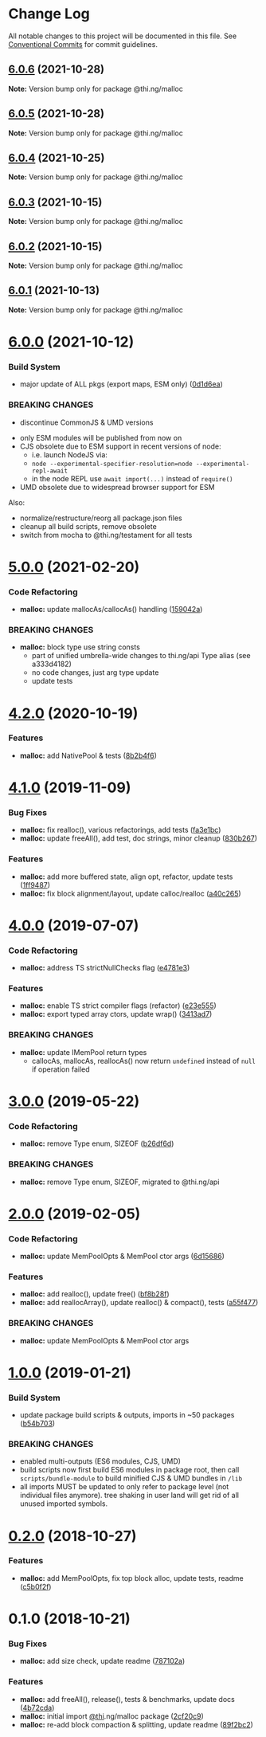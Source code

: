 # Change Log

All notable changes to this project will be documented in this file.
See [Conventional Commits](https://conventionalcommits.org) for commit guidelines.

## [6.0.6](https://github.com/thi-ng/umbrella/compare/@thi.ng/malloc@6.0.5...@thi.ng/malloc@6.0.6) (2021-10-28)

**Note:** Version bump only for package @thi.ng/malloc





## [6.0.5](https://github.com/thi-ng/umbrella/compare/@thi.ng/malloc@6.0.4...@thi.ng/malloc@6.0.5) (2021-10-28)

**Note:** Version bump only for package @thi.ng/malloc





## [6.0.4](https://github.com/thi-ng/umbrella/compare/@thi.ng/malloc@6.0.3...@thi.ng/malloc@6.0.4) (2021-10-25)

**Note:** Version bump only for package @thi.ng/malloc





## [6.0.3](https://github.com/thi-ng/umbrella/compare/@thi.ng/malloc@6.0.2...@thi.ng/malloc@6.0.3) (2021-10-15)

**Note:** Version bump only for package @thi.ng/malloc





## [6.0.2](https://github.com/thi-ng/umbrella/compare/@thi.ng/malloc@6.0.1...@thi.ng/malloc@6.0.2) (2021-10-15)

**Note:** Version bump only for package @thi.ng/malloc





## [6.0.1](https://github.com/thi-ng/umbrella/compare/@thi.ng/malloc@6.0.0...@thi.ng/malloc@6.0.1) (2021-10-13)

**Note:** Version bump only for package @thi.ng/malloc





# [6.0.0](https://github.com/thi-ng/umbrella/compare/@thi.ng/malloc@5.0.14...@thi.ng/malloc@6.0.0) (2021-10-12)


### Build System

* major update of ALL pkgs (export maps, ESM only) ([0d1d6ea](https://github.com/thi-ng/umbrella/commit/0d1d6ea9fab2a645d6c5f2bf2591459b939c09b6))


### BREAKING CHANGES

* discontinue CommonJS & UMD versions

- only ESM modules will be published from now on
- CJS obsolete due to ESM support in recent versions of node:
  - i.e. launch NodeJS via:
  - `node --experimental-specifier-resolution=node --experimental-repl-await`
  - in the node REPL use `await import(...)` instead of `require()`
- UMD obsolete due to widespread browser support for ESM

Also:
- normalize/restructure/reorg all package.json files
- cleanup all build scripts, remove obsolete
- switch from mocha to @thi.ng/testament for all tests






#  [5.0.0](https://github.com/thi-ng/umbrella/compare/@thi.ng/malloc@4.2.6...@thi.ng/malloc@5.0.0) (2021-02-20) 

###  Code Refactoring 

- **malloc:** update mallocAs/callocAs() handling ([159042a](https://github.com/thi-ng/umbrella/commit/159042ab4ca90db3d0e3879b61e9b0b2d203362a)) 

###  BREAKING CHANGES 

- **malloc:** block type use string consts 
    - part of unified umbrella-wide changes to thi.ng/api Type alias   (see a333d4182) 
    - no code changes, just arg type update 
    - update tests 

#  [4.2.0](https://github.com/thi-ng/umbrella/compare/@thi.ng/malloc@4.1.26...@thi.ng/malloc@4.2.0) (2020-10-19) 

###  Features 

- **malloc:** add NativePool & tests ([8b2b4f6](https://github.com/thi-ng/umbrella/commit/8b2b4f6629bf0be5d1bf538b15973298474d0f8d)) 

#  [4.1.0](https://github.com/thi-ng/umbrella/compare/@thi.ng/malloc@4.0.5...@thi.ng/malloc@4.1.0) (2019-11-09) 

###  Bug Fixes 

- **malloc:** fix realloc(), various refactorings, add tests ([fa3e1bc](https://github.com/thi-ng/umbrella/commit/fa3e1bcff26f553d845d2145ed7c8f9238b796bd)) 
- **malloc:** update freeAll(), add test, doc strings, minor cleanup ([830b267](https://github.com/thi-ng/umbrella/commit/830b267f8bf3f050ea5914b7e9f8ba539dcd0c4e)) 

###  Features 

- **malloc:** add more buffered state, align opt, refactor, update tests ([1ff9487](https://github.com/thi-ng/umbrella/commit/1ff9487980645315e77df02af651ff442288f1a9)) 
- **malloc:** fix block alignment/layout, update calloc/realloc ([a40c265](https://github.com/thi-ng/umbrella/commit/a40c265708fc6e66bef5a700b436569106f81e31)) 

#  [4.0.0](https://github.com/thi-ng/umbrella/compare/@thi.ng/malloc@3.0.0...@thi.ng/malloc@4.0.0) (2019-07-07) 

###  Code Refactoring 

- **malloc:** address TS strictNullChecks flag ([e4781e3](https://github.com/thi-ng/umbrella/commit/e4781e3)) 

###  Features 

- **malloc:** enable TS strict compiler flags (refactor) ([e23e555](https://github.com/thi-ng/umbrella/commit/e23e555)) 
- **malloc:** export typed array ctors, update wrap() ([3413ad7](https://github.com/thi-ng/umbrella/commit/3413ad7)) 

###  BREAKING CHANGES 

- **malloc:** update IMemPool return types 
    - callocAs, mallocAs, reallocAs() now return `undefined` instead of   `null` if operation failed 

#  [3.0.0](https://github.com/thi-ng/umbrella/compare/@thi.ng/malloc@2.0.10...@thi.ng/malloc@3.0.0) (2019-05-22) 

###  Code Refactoring 

- **malloc:** remove Type enum, SIZEOF ([b26df6d](https://github.com/thi-ng/umbrella/commit/b26df6d)) 

###  BREAKING CHANGES 

- **malloc:** remove Type enum, SIZEOF, migrated to @thi.ng/api 

#  [2.0.0](https://github.com/thi-ng/umbrella/compare/@thi.ng/malloc@1.0.1...@thi.ng/malloc@2.0.0) (2019-02-05) 

###  Code Refactoring 

- **malloc:** update MemPoolOpts & MemPool ctor args ([6d15686](https://github.com/thi-ng/umbrella/commit/6d15686)) 

###  Features 

- **malloc:** add realloc(), update free() ([bf8b28f](https://github.com/thi-ng/umbrella/commit/bf8b28f)) 
- **malloc:** add reallocArray(), update realloc() & compact(), tests ([a55f477](https://github.com/thi-ng/umbrella/commit/a55f477)) 

###  BREAKING CHANGES 

- **malloc:** update MemPoolOpts & MemPool ctor args 

#  [1.0.0](https://github.com/thi-ng/umbrella/compare/@thi.ng/malloc@0.2.1...@thi.ng/malloc@1.0.0) (2019-01-21) 

###  Build System 

- update package build scripts & outputs, imports in ~50 packages ([b54b703](https://github.com/thi-ng/umbrella/commit/b54b703)) 

###  BREAKING CHANGES 

- enabled multi-outputs (ES6 modules, CJS, UMD) 
- build scripts now first build ES6 modules in package root, then call   `scripts/bundle-module` to build minified CJS & UMD bundles in `/lib` 
- all imports MUST be updated to only refer to package level   (not individual files anymore). tree shaking in user land will get rid of   all unused imported symbols. 

#  [0.2.0](https://github.com/thi-ng/umbrella/compare/@thi.ng/malloc@0.1.1...@thi.ng/malloc@0.2.0) (2018-10-27) 

###  Features 

- **malloc:** add MemPoolOpts, fix top block alloc, update tests, readme ([c5b0f2f](https://github.com/thi-ng/umbrella/commit/c5b0f2f)) 

#  0.1.0 (2018-10-21) 

###  Bug Fixes 

- **malloc:** add size check, update readme ([787102a](https://github.com/thi-ng/umbrella/commit/787102a)) 

###  Features 

- **malloc:** add freeAll(), release(), tests & benchmarks, update docs ([4b72cda](https://github.com/thi-ng/umbrella/commit/4b72cda)) 
- **malloc:** initial import [@thi](https://github.com/thi).ng/malloc package ([2cf20c9](https://github.com/thi-ng/umbrella/commit/2cf20c9)) 
- **malloc:** re-add block compaction & splitting, update readme ([89f2bc2](https://github.com/thi-ng/umbrella/commit/89f2bc2))
